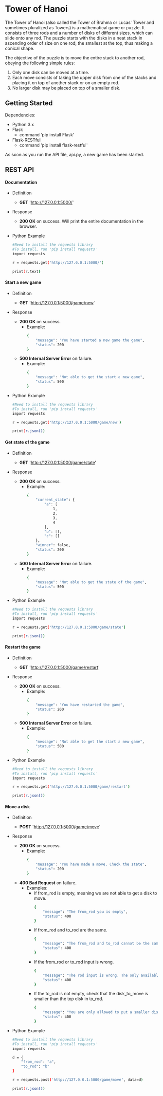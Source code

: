 # Tower of Hanoi

The Tower of Hanoi (also called the Tower of Brahma or Lucas' Tower and sometimes pluralized as Towers) is a mathematical game or puzzle. It consists of three rods and a number of disks of different sizes, which can slide onto any rod. The puzzle starts with the disks in a neat stack in ascending order of size on one rod, the smallest at the top, thus making a conical shape.

The objective of the puzzle is to move the entire stack to another rod, obeying the following simple rules:

1. Only one disk can be moved at a time.
2. Each move consists of taking the upper disk from one of the stacks and placing it on top of another stack or on an empty rod.
3. No larger disk may be placed on top of a smaller disk.

## Getting Started

Dependencies:

- Python 3.x
- Flask
    - command 'pip install Flask'
- Flask-RESTful
    - command 'pip install flask-restful'

As soon as you run the API file, api.py, a new game has been started.

## REST API

#### Documentation

- Definition
    - **GET** 'http://127.0.0.1:5000/'

- Response
    - **200 OK** on success. Will print the entire documentation in the browser.

- Python Example

    ```sh
    #Need to install the requests library
    #To install, run 'pip install requests'
    import requests

    r = requests.get('http://127.0.0.1:5000/')

    print(r.text)

#### Start a new game

- Definition
    - **GET** 'http://127.0.0.1:5000/game/new'

- Response
    - **200 OK** on success.
        - Example:
            ```sh
            {
                "message": "You have started a new game the game",
                "status": 200
            }

    - **500 Internal Server Error** on failure.
        - Example:
            ```sh
            {
                "message": "Not able to get the start a new game",
                "status": 500
            }

- Python Example

    ```sh
    #Need to install the requests library
    #To install, run 'pip install requests'
    import requests

    r = requests.get('http://127.0.0.1:5000/game/new')

    print(r.json())

#### Get state of the game

- Definition
    - **GET** 'http://127.0.0.1:5000/game/state'

- Response
    - **200 OK** on success.
        - Example:
            ```sh
            {
                "current_state": {
                    "a": [
                        1,
                        2,
                        3,
                        4
                    ],
                    "b": [],
                    "c": []
                },
                "winner": false,
                "status": 200
            }

    - **500 Internal Server Error** on failure.
        - Example:
            ```sh
            {
                "message": "Not able to get the state of the game",
                "status": 500
            }

- Python Example

    ```sh
    #Need to install the requests library
    #To install, run 'pip install requests'
    import requests

    r = requests.get('http://127.0.0.1:5000/game/state')

    print(r.json())

#### Restart the game

- Definition
    - **GET** 'http://127.0.0.1:5000/game/restart'

- Response
    - **200 OK** on success.
        - Example:
            ```sh
            {
                "message": "You have restarted the game",
                "status": 200
            }

    - **500 Internal Server Error** on failure.
        - Example:
            ```sh
            {
                "message": "Not able to get the start a new game",
                "status": 500
            }

- Python Example

    ```sh
    #Need to install the requests library
    #To install, run 'pip install requests'
    import requests

    r = requests.get('http://127.0.0.1:5000/game/restart')

    print(r.json())

#### Move a disk

- Definition
    - **POST** 'http://127.0.0.1:5000/game/move'

- Response
    - **200 OK** on success.
        - Example:
            ```sh
            {
                "message": "You have made a move. Check the state",
                "status": 200
            }

    - **400 Bad Request** on failure.
        - Examples:
            - If from_rod is empty, meaning we are not able to get a disk to move.
                ```sh
                {
                    "message": "The from_rod you is empty",
                    "status": 400
                }

            - If from_rod and to_rod are the same.
                ```sh
                {
                    "message": "The from_rod and to_rod cannot be the same",
                    "status": 400
                }

            - If the from_rod or to_rod input is wrong.
                ```sh
                {
                    "message": "The rod input is wrong. The only available options are 'a', 'b' or 'c'",
                    "status": 400
                }
            
            - If the to_rod is not empty, check that the disk_to_move is smaller than the top disk in to_rod.
                ```sh
                {
                    "message": "You are only allowed to put a smaller disk on top of another disk",
                    "status": 400
                }

- Python Example

    ```sh
    #Need to install the requests library
    #To install, run 'pip install requests'
    import requests

    d = {
        "from_rod": "a",
        "to_rod": "b"
    }

    r = requests.post('http://127.0.0.1:5000/game/move', data=d)

    print(r.json())
